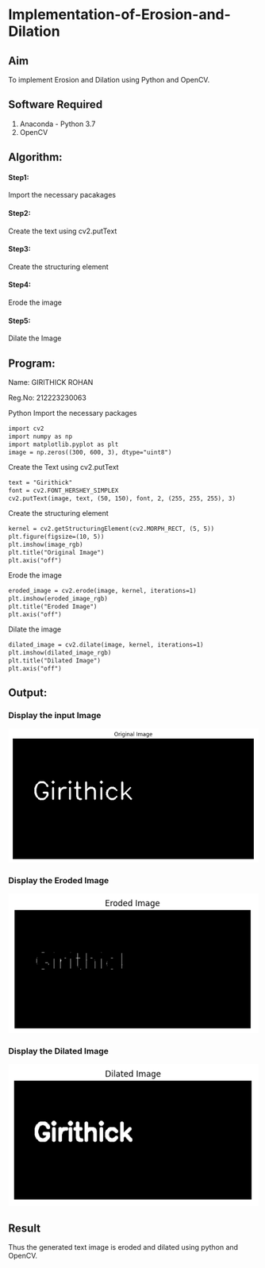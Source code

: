 # Implementation-of-Erosion-and-Dilation
## Aim
To implement Erosion and Dilation using Python and OpenCV.
## Software Required
1. Anaconda - Python 3.7
2. OpenCV
## Algorithm:
#### Step1:<br>
Import the necessary pacakages

#### Step2:<br>
Create the text using cv2.putText

#### Step3:<br>
Create the structuring element

#### Step4:<br>
Erode the image

#### Step5: <br>
Dilate the Image
 
## Program:
 
 Name: GIRITHICK ROHAN

 Reg.No:  212223230063
 
 Python
 Import the necessary packages
```
import cv2
import numpy as np
import matplotlib.pyplot as plt
image = np.zeros((300, 600, 3), dtype="uint8")
```
 Create the Text using cv2.putText
```
text = "Girithick"
font = cv2.FONT_HERSHEY_SIMPLEX
cv2.putText(image, text, (50, 150), font, 2, (255, 255, 255), 3)
```
 Create the structuring element
```
kernel = cv2.getStructuringElement(cv2.MORPH_RECT, (5, 5))
plt.figure(figsize=(10, 5))
plt.imshow(image_rgb)
plt.title("Original Image")
plt.axis("off")
```
 Erode the image
```
eroded_image = cv2.erode(image, kernel, iterations=1)
plt.imshow(eroded_image_rgb)
plt.title("Eroded Image")
plt.axis("off")
```
 Dilate the image
```
dilated_image = cv2.dilate(image, kernel, iterations=1)
plt.imshow(dilated_image_rgb)
plt.title("Dilated Image")
plt.axis("off")
```

## Output:

### Display the input Image

![IMG](https://raw.githubusercontent.com/Girithickrohan/erosion--dilation/refs/heads/main/Screenshot%202024-10-07%20161341.png)

### Display the Eroded Image

![IMG](https://raw.githubusercontent.com/Girithickrohan/erosion--dilation/refs/heads/main/Screenshot%202024-10-07%20161350.png)

### Display the Dilated Image

![IMG](https://raw.githubusercontent.com/Girithickrohan/erosion--dilation/refs/heads/main/Screenshot%202024-10-07%20161357.png)

## Result
Thus the generated text image is eroded and dilated using python and OpenCV.

